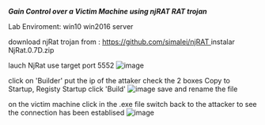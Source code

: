 ***Gain Control over a Victim Machine using njRAT RAT trojan***

Lab Enviroment:
win10
win2016 server

download njRat trojan from : [https://github.com/simalei/njRAT ](https://github.com/simalei/njRAT/releases/tag/v0.7D) instalar NjRat.0.7D.zip

lauch NjRat use target port 5552
![image](https://github.com/pinhers/Ethical-Hacking/assets/145346889/e90d1d41-2493-49f5-bf7c-7f11779a561b)

click on 'Builder' 
put the ip of the attaker 
check the 2 boxes Copy to Startup, Registy Startup
click 'Build'
![image](https://github.com/pinhers/Ethical-Hacking/assets/145346889/4092980b-98e8-47c6-bdc9-a49fddb59ae1)
save and rename the file 

on the victim machine click in the .exe file 
switch back to the attacker to see the connection has been establised 
![image](https://github.com/pinhers/Ethical-Hacking/assets/145346889/28eaaa75-db43-4d87-ba79-9caa79b9da81)


